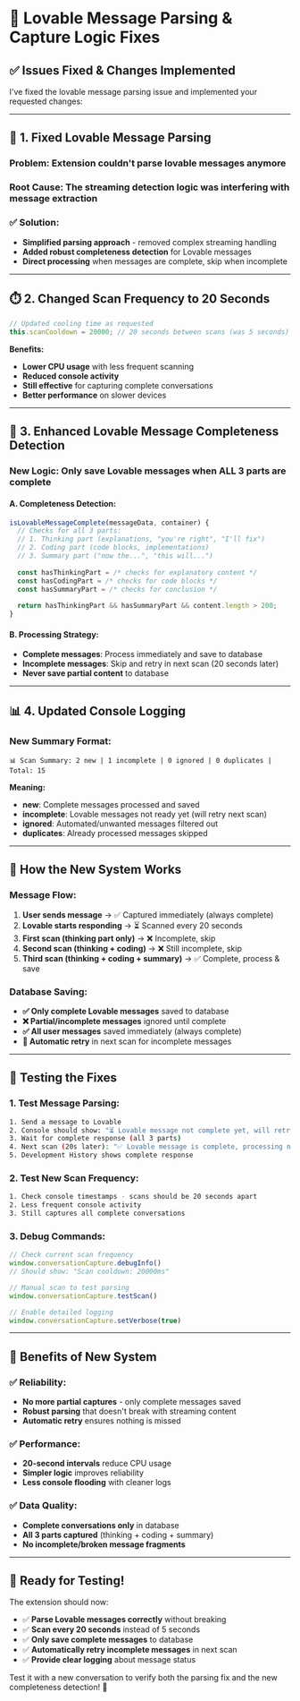 # 🔧 Lovable Message Parsing & Capture Logic Fixes

## ✅ **Issues Fixed & Changes Implemented**

I've fixed the lovable message parsing issue and implemented your requested changes:

---

## 🔧 **1. Fixed Lovable Message Parsing**

### **Problem:** Extension couldn't parse lovable messages anymore
### **Root Cause:** The streaming detection logic was interfering with message extraction

### **✅ Solution:**
- **Simplified parsing approach** - removed complex streaming handling
- **Added robust completeness detection** for Lovable messages
- **Direct processing** when messages are complete, skip when incomplete

---

## ⏱️ **2. Changed Scan Frequency to 20 Seconds**

```javascript
// Updated cooling time as requested
this.scanCooldown = 20000; // 20 seconds between scans (was 5 seconds)
```

**Benefits:**
- **Lower CPU usage** with less frequent scanning
- **Reduced console activity** 
- **Still effective** for capturing complete conversations
- **Better performance** on slower devices

---

## 🤖 **3. Enhanced Lovable Message Completeness Detection**

### **New Logic:** Only save Lovable messages when ALL 3 parts are complete

#### **A. Completeness Detection:**
```javascript
isLovableMessageComplete(messageData, container) {
  // Checks for all 3 parts:
  // 1. Thinking part (explanations, "you're right", "I'll fix")
  // 2. Coding part (code blocks, implementations) 
  // 3. Summary part ("now the...", "this will...")
  
  const hasThinkingPart = /* checks for explanatory content */
  const hasCodingPart = /* checks for code blocks */  
  const hasSummaryPart = /* checks for conclusion */
  
  return hasThinkingPart && hasSummaryPart && content.length > 200;
}
```

#### **B. Processing Strategy:**
- **Complete messages**: Process immediately and save to database
- **Incomplete messages**: Skip and retry in next scan (20 seconds later)
- **Never save partial content** to database

---

## 📊 **4. Updated Console Logging**

### **New Summary Format:**
```
📊 Scan Summary: 2 new | 1 incomplete | 0 ignored | 0 duplicates | Total: 15
```

**Meaning:**
- **new**: Complete messages processed and saved
- **incomplete**: Lovable messages not ready yet (will retry next scan)
- **ignored**: Automated/unwanted messages filtered out
- **duplicates**: Already processed messages skipped

---

## 🎯 **How the New System Works**

### **Message Flow:**
1. **User sends message** → ✅ Captured immediately (always complete)
2. **Lovable starts responding** → ⏳ Scanned every 20 seconds  
3. **First scan (thinking part only)** → ❌ Incomplete, skip
4. **Second scan (thinking + coding)** → ❌ Still incomplete, skip
5. **Third scan (thinking + coding + summary)** → ✅ Complete, process & save

### **Database Saving:**
- **✅ Only complete Lovable messages** saved to database
- **❌ Partial/incomplete messages** ignored until complete
- **✅ All user messages** saved immediately (always complete)
- **🔄 Automatic retry** in next scan for incomplete messages

---

## 🧪 **Testing the Fixes**

### **1. Test Message Parsing:**
```bash
1. Send a message to Lovable
2. Console should show: "⏳ Lovable message not complete yet, will retry in next scan"
3. Wait for complete response (all 3 parts)
4. Next scan (20s later): "✅ Lovable message is complete, processing now"
5. Development History shows complete response
```

### **2. Test New Scan Frequency:**
```bash
1. Check console timestamps - scans should be 20 seconds apart
2. Less frequent console activity
3. Still captures all complete conversations
```

### **3. Debug Commands:**
```javascript
// Check current scan frequency
window.conversationCapture.debugInfo()
// Should show: "Scan cooldown: 20000ms"

// Manual scan to test parsing
window.conversationCapture.testScan()

// Enable detailed logging
window.conversationCapture.setVerbose(true)
```

---

## 🎯 **Benefits of New System**

### **✅ Reliability:**
- **No more partial captures** - only complete messages saved
- **Robust parsing** that doesn't break with streaming content
- **Automatic retry** ensures nothing is missed

### **✅ Performance:**  
- **20-second intervals** reduce CPU usage
- **Simpler logic** improves reliability
- **Less console flooding** with cleaner logs

### **✅ Data Quality:**
- **Complete conversations only** in database
- **All 3 parts captured** (thinking + coding + summary)
- **No incomplete/broken message fragments**

---

## 🚀 **Ready for Testing!**

The extension should now:
- ✅ **Parse Lovable messages correctly** without breaking
- ✅ **Scan every 20 seconds** instead of 5 seconds  
- ✅ **Only save complete messages** to database
- ✅ **Automatically retry incomplete messages** in next scan
- ✅ **Provide clear logging** about message status

Test it with a new conversation to verify both the parsing fix and the new completeness detection! 🎉
